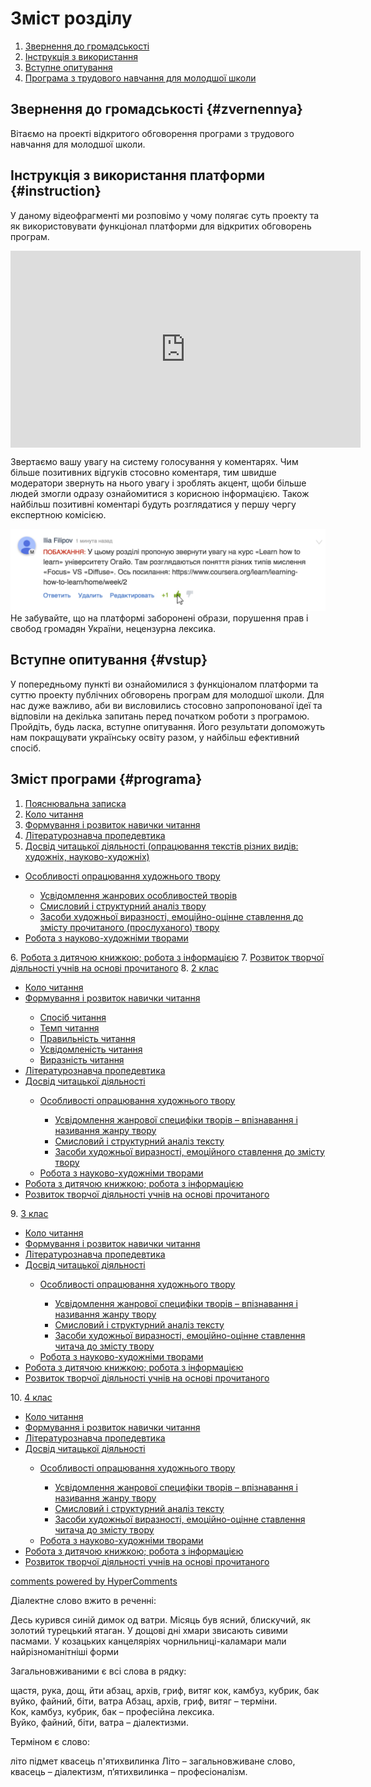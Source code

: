 <div id="hypercomments_widget" class="js-hypercomments-widget invisible"></div>

# Зміст розділу
1. [Звернення до громадськості](#zvernennya)
2. [Інструкція з використання](#instruction)
3. [Вступне опитування](#vstup)
4. [Програма з трудового навчання для молодшої школи](#programa)

Звернення до громадськості {#zvernennya}
--

Вітаємо на проекті відкритого обговорення програми з трудового навчання для молодшої школи.


Інструкція з використання платформи {#instruction}
--
У даному відеофрагменті ми розповімо у чому полягає суть проекту та як використовувати функціонал платформи для відкритих обговорень програм.

<div class="fluidMedia">
<iframe align="center" width="560" height="315" src="https://www.youtube.com/embed/V_Cii41-v-w" frameborder="0" allowfullscreen></iframe>
</div>
<div class="space">
</div>

Звертаємо вашу увагу на систему голосування у коментарях. Чим більше позитивних відгуків стосовно коментаря, тим швидше модератори звернуть на нього увагу і зроблять акцент, щоби більше людей змогли одразу ознайомитися з корисною інформацією. Також найбільш позитивні коментарі будуть розглядатися у першу чергу експертною комісією.

![Коментування](1.jpg)
Не забувайте, що на платформі заборонені образи, порушення прав і свобод громадян України, нецензурна лексика.

Вступне опитування {#vstup}
--
У попередньому пункті ви ознайомилися з функціоналом платформи та суттю проекту публічних обговорень програм для молодшої школи. Для нас дуже важливо, аби ви висловились стосовно запропонованої ідеї та відповіли на декілька запитань перед початком роботи з програмою. Пройдіть, будь ласка, вступне опитування. Його результати допоможуть нам покращувати українську освіту разом, у найбільш ефективний спосіб. 

Зміст програми {#programa}
--
1. <a href="http://readmon24.ed-era.com/poyasnyuvalna_zapiska.html">Пояснювальна записка</a>
2. <a href="http://readmon24.ed-era.com/kolo_chitannya.html">Коло читання</a>
3. <a href="http://readmon24.ed-era.com/formuvannya_i_rozvitok_navichki_chitannya.html">Формування і розвиток навички читання</a>
4. <a href="http://readmon24.ed-era.com/literaturoznavcha_propedevtika.html">Літературознавча пропедевтика</a>
5. <a href="http://readmon24.ed-era.com/dosvid_chitatskoyi_diyalnosti.html">Досвід читацької діяльності (опрацювання текстів різних видів: художніх, науково-художніх)</a>
<ul type="disc">
<li><a href="http://readmon24.ed-era.com/osoblivosti_opratsyuvannya_khudozhnogo_tvoru.html">Особливості опрацювання художнього твору</a></li>
<ul type="circle">
<li><a href="http://readmon24.ed-era.com/usvidomlennya_zhanrovуkh_osoblуvostey_tvoriv.html">Усвідомлення жанрових особливостей творів</a></li>
<li><a href="http://readmon24.ed-era.com/smуslovуy_i_strukturnуy_analiz_tvoru.html">Смисловий і структурний аналіз твору</a></li>
<li><a href="http://readmon24.ed-era.com/zasobу_khudozhnoyi_vуraznosti_emotsiyno-otsinne_stavlennya_do_zmistu_prochуtanogo_proslukhanogo_tvoru.html">Засоби художньої виразності, емоційно-оцінне ставлення до змісту прочитаного (прослуханого) твору</a></li>
</ul>
<li><a href="http://readmon24.ed-era.com/robota_z_naukovo-khudozhnimi_tvorami.html">Робота з науково-художніми творами</a></li>
</ul>
6. <a href="http://readmon24.ed-era.com/robota_z_dityachoyu_knizhkoyu_robota_z_informatsiyeyu.html">Робота з дитячою книжкою; робота з інформацією</a>
7. <a href="http://readmon24.ed-era.com/rozvitok_tvorchoyi_diyalnosti_uchniv_na_osnovi_prochitanogo.html">Розвиток творчої діяльності учнів на основі прочитаного</a>
8. <a href="http://readmon24.ed-era.com/2/2_klas.html">2 клас</a>
<ul type="disc">
<li><a href="http://readmon24.ed-era.com/2/kolo_chitannya.html">Коло читання</a></li>
<li><a href="http://readmon24.ed-era.com/2/formuvannya_i_rozvitok_navichkiv_chitannya.html">Формування і розвиток навички читання</a></li>
<ul type="circle">
<li><a href="http://readmon24.ed-era.com/2/sposib_chitannya.html">Спосіб читання</a></li>
<li><a href="http://readmon24.ed-era.com/2/temp_chitannya.html">Темп читання</a></li>
<li><a href="http://readmon24.ed-era.com/2/pravilnist_chitannya.html">Правильність читання</a></li>
<li><a href="http://readmon24.ed-era.com/2/usvidomlenist_chitannya.html">Усвідомленість читання</a></li>
<li><a href="http://readmon24.ed-era.com/2/viraznist_chitannya.html">Виразність читання</a></li>
</ul>
<li><a href="http://readmon24.ed-era.com/2/literaturoznavcha_propedevtika.html">Літературознавча пропедевтика</a></li>
<li><a href="http://readmon24.ed-era.com/2/dosvid_chitatskoyi_diyalnosti.html">Досвід читацької діяльності</a></li>
<ul type="circle">
<li><a href="http://readmon24.ed-era.com/2/osoblivosti_opratsyuvannya_khudozhnogo_tvoru.html">Особливості опрацювання художнього твору</a></li>
<ul type="square">
<li><a href="http://readmon24.ed-era.com/2/usvidomlennya_zhanrovoyi_spetsifiki_tvoriv_vpiznavannya_i_nazivannya_zhanru_tvoru.html">Усвідомлення жанрової специфіки творів – впізнавання і називання жанру твору</a></li>
<li><a href="http://readmon24.ed-era.com/2/smisloviy_i_strukturniy_analiz_tekstu.html">Смисловий і структурний аналіз тексту</a></li>
<li><a href="http://readmon24.ed-era.com/2/zasobi_khudozhnoyi_viraznosti_emotsiynogo_stavlennya_do_zmistu_tvoru.html">Засоби художньої виразності, емоційного ставлення до змісту твору</a></li>
</ul>
<li><a href="http://readmon24.ed-era.com/2/robota_z_naukovo_khudozhnimi_tvorami.html">Робота з науково-художніми творами</a></li>
</ul>
<li><a href="http://readmon24.ed-era.com/2/robota_z_dityachoyu_knizhkoyu_robota_z_informatsiyeyu.html">Робота з дитячою книжкою; робота з інформацією</a></li>
<li><a href="http://readmon24.ed-era.com/2/rozvitok_tvorchoyi_diyalnosti_uchniv_na_osnovi_prochitanogo.html">Розвиток творчої діяльності учнів на основі прочитаного</a></li>
</ul>
9. <a href="http://readmon24.ed-era.com/3/3_klas.html">3 клас</a>
<ul type="disc">
<li><a href="http://readmon24.ed-era.com/3/kolo_chitannya.html">Коло читання</a></li>
<li><a href="http://readmon24.ed-era.com/3/formuvannya_i_rozvitok_navichkiv_chitannya.html">Формування і розвиток навички читання</a></li>
<li><a href="http://readmon24.ed-era.com/3/literaturoznavcha_propedevtika.html">Літературознавча пропедевтика</a></li>
<li><a href="http://readmon24.ed-era.com/3/dosvid_chitatskoyi_diyalnosti.html">Досвід читацької діяльності</a></li>
<ul type="circle">
<li><a href="http://readmon24.ed-era.com/3/osoblivosti_opratsyuvannya_khudozhnogo_tvoru.html">Особливості опрацювання художнього твору</a></li>
<ul type="square">
<li><a href="http://readmon24.ed-era.com/3/usvidomlennya_zhanrovoyi_spetsifiki_tvoriv_vpiznavannya_i_nazivannya_zhanru_tvoru.html">Усвідомлення жанрової специфіки творів – впізнавання і називання жанру твору</a></li>
<li><a href="http://readmon24.ed-era.com/3/smisloviy_i_strukturniy_analiz_tekstu.html">Смисловий і структурний аналіз тексту</a></li>
<li><a href="http://readmon24.ed-era.com/3/zasobi_khudozhnoyi_viraznosti_emotsiynogo_stavlennya_do_zmistu_tvoru.html">Засоби художньої виразності, емоційно-оцінне ставлення читача до змісту твору</a></li>
</ul>
<li><a href="http://readmon24.ed-era.com/3/robota_z_naukovo_khudozhnimi_tvorami.html">Робота з науково-художніми творами</a></li>
</ul>
<li><a href="http://readmon24.ed-era.com/3/robota_z_dityachoyu_knizhkoyu_robota_z_informatsiyeyu.html">Робота з дитячою книжкою; робота з інформацією</a></li>
<li><a href="http://readmon24.ed-era.com/3/rozvitok_tvorchoyi_diyalnosti_uchniv_na_osnovi_prochitanogo.html">Розвиток творчої діяльності учнів на основі прочитаного</a></li>
</ul>
10. <a href="http://readmon24.ed-era.com/4/4_klas.html">4 клас</a>
<ul type="disc">
<li><a href="http://readmon24.ed-era.com/4/kolo_chitannya.html">Коло читання</a></li>
<li><a href="http://readmon24.ed-era.com/4/formuvannya_i_rozvitok_navichkiv_chitannya.html">Формування і розвиток навички читання</a></li>
<li><a href="http://readmon24.ed-era.com/4/literaturoznavcha_propedevtika.html">Літературознавча пропедевтика</a></li>
<li><a href="http://readmon24.ed-era.com/4/dosvid_chitatskoyi_diyalnosti.html">Досвід читацької діяльності</a></li>
<ul type="circle">
<li><a href="http://readmon24.ed-era.com/4/osoblivosti_opratsyuvannya_khudozhnogo_tvoru.html">Особливості опрацювання художнього твору</a></li>
<ul type="square">
<li><a href="http://readmon24.ed-era.com/4/usvidomlennya_zhanrovoyi_spetsifiki_tvoriv_upiznavannya_i_nazivannya_zhanru_tvoru.html">Усвідомлення жанрової специфіки творів – впізнавання і називання жанру твору</a></li>
<li><a href="http://readmon24.ed-era.com/4/smisloviy_i_strukturniy_analiz_tekstu.html">Смисловий і структурний аналіз тексту</a></li>
<li><a href="http://readmon24.ed-era.com/4/zasobi_khudozhnoyi_viraznosti_emotsiynogo_stavlennya_do_zmistu_tvoru.html">Засоби художньої виразності, емоційно-оцінне ставлення читача до змісту твору</a></li>
</ul>
<li><a href="http://readmon24.ed-era.com/4/robota_z_naukovo_khudozhnimi_tvorami.html">Робота з науково-художніми творами</a></li>
</ul>
<li><a href="http://readmon24.ed-era.com/4/robota_z_dityachoyu_knizhkoyu_robota_z_informatsiyeyu.html">Робота з дитячою книжкою; робота з інформацією</a></li>
<li><a href="http://readmon24.ed-era.com/4/rozvitok_tvorchoyi_diyalnosti_uchniv_na_osnovi_prochitanogo.html">Розвиток творчої діяльності учнів на основі прочитаного</a></li>
</ul>
</ul>
</ul>

<div class="js-hypercomments-container">
    <a href="http://hypercomments.com" class="hc-link" title="comments widget">comments powered by HyperComments</a>
</div>

<quiz correctLabel="correct" incorrectLabel="incorrect" checkLabel="check">
    <question text="">
        <p>Діалектне слово вжито в реченні:</p>
        <answer correct>Десь курився синій димок од ватри.</answer>
        <answer>Місяць був ясний, блискучий, як золотий турецький ятаган.</answer>
        <answer>У дощові дні хмари звисають сивими пасмами.</answer>
        <answer>У козацьких канцеляріях чорнильниці-каламари мали найрізноманітніші форми</answer>
    </question>
</quiz>


<quiz correctLabel="correct" incorrectLabel="incorrect" checkLabel="check">
    <question text="">
        <p>Загальновживаними є всі слова в рядку:</p>
        <answer correct>щастя, рука, дощ, йти</answer>
        <answer>абзац, архів, гриф, витяг</answer>
        <answer>кок, камбуз, кубрик, бак</answer>
        <answer>вуйко, файний, біти, ватра</answer>
                <explanation>
Абзац, архів, гриф, витяг – терміни.<br/>
Кок, камбуз, кубрик, бак – професійна лексика.<br/>
Вуйко, файний, біти, ватра – діалектизми.
    </explanation>
    </question>
</quiz>



<quiz correctLabel="correct" incorrectLabel="incorrect" checkLabel="check">
    <question text="">
        <p>Терміном є слово:</p>
        <answer>літо</answer>
        <answer correct>підмет</answer>
        <answer>квасець</answer>
        <answer>п'ятихвилинка</answer>
                <explanation>
Літо – загальновживане слово, квасець – діалектизм, п’ятихвилинка – професіоналізм.
    </explanation>
    </question>
</quiz>